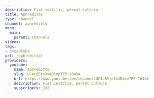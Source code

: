 ```yaml
---
description: Fiat iustitia, pereat cultura
title: Aphreditto
type: channel
channel: aphreditto
menu:
  main:
    parent: Channels
videos:
tags:
- breadtube
url: /aphreditto/
providers:
  youtube:
    name: Aphreditto
    slug: UC4cBSjn3x4BimpTEP-104kA
    url: https://www.youtube.com/channel/UC4cBSjn3x4BimpTEP-104kA
    description: Fiat iustitia, pereat cultura
    subscribers: 332
---
```

